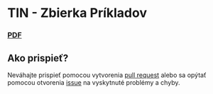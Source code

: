 # TIN - Zbierka Príkladov

### [PDF](https://github.com/xbolva00/TINZbierkaPrikladov/blob/master/src/TINzbierka.pdf)

## Ako prispieť?

Neváhajte prispieť pomocou vytvorenia [pull request](https://help.github.com/articles/creating-a-pull-request/) alebo sa opýtať pomocou otvorenia [issue](https://help.github.com/articles/creating-an-issue/) na vyskytnuté problémy a chyby.
